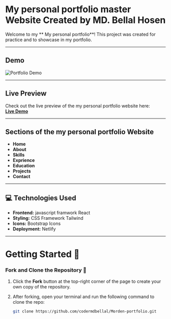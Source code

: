

# My personal portfolio master Website Created by MD. Bellal Hosen

Welcome to my ** My personal portfolio**! This project was created for practice and to showcase in my portfolio.

---

## Demo

![Portfolio Demo](https://i.postimg.cc/J03wSCPP/Nazmul-Hossain-01-15-2025-02-09-AM.png)

---

## Live Preview

Check out the live preview of the my personal portfolio website here:  
[**Live Demo**](#)

---

## Sections of the my personal portfolio Website
- **Home**
- **About**
- **Skills**
- **Exprience**
- **Education**
- **Projects**
- **Contact**

---

## 💻 Technologies Used
- **Frontend:** javascript framwork React
- **Styling:** CSS Framework Tailwind
- **Icons:** Bootstrap Icons
- **Deployment:** Netlify

---

# Getting Started 🎯

### Fork and Clone the Repository 🚀
1. Click the **Fork** button at the top-right corner of the page to create your own copy of the repository.
2. After forking, open your terminal and run the following command to clone the repo:

   ```bash
   git clone https://github.com/codermdbellal/Morden-portfolio.git
